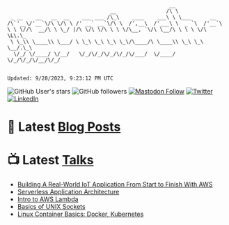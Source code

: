 ```

                                                    __
                                 __                /\ \
 _ __    __   __  __    ___ ___ /\_\    ____    ___\ \ \___      __
/\`'__\/'__`\/\ \/\ \ /' __` __`\/\ \  /',__\  /'___\ \  _ `\  /'__`\
\ \ \//\  __/\ \ \_/ |/\ \/\ \/\ \ \ \/\__, `\/\ \__/\ \ \ \ \/\ \L\.\_
 \ \_\\ \____\\ \___/ \ \_\ \_\ \_\ \_\/\____/\ \____\\ \_\ \_\ \__/.\_\
  \/_/ \/____/ \/__/   \/_/\/_/\/_/\/_/\/___/  \/____/ \/_/\/_/\/__/\/_/


Updated: 9/28/2023, 9:23:12 PM UTC
```

![GitHub User's stars](https://img.shields.io/github/stars/revmischa?style=for-the-badge&logoColor=white&color=1CA2F1&logo=github)
![GitHub followers](https://img.shields.io/github/followers/revmischa?style=for-the-badge&logo=github&logoColor=white&color=1CA2F1)
[![Mastodon Follow](https://img.shields.io/mastodon/follow/109363545522402223?domain=https%3A%2F%2Fvhspace.social&label=Mastodon&logoColor=white&logo=mastodon&color=1CA2F1&style=for-the-badge)](https://vhspace.social/@mvs)
[![Twitter](https://img.shields.io/badge/Twitter-Profile-informational?style=for-the-badge&logo=twitter&logoColor=white&color=1CA2F1)](https://twitter.com/spiegelmock)
[![LinkedIn](https://img.shields.io/badge/LinkedIn-Profile-informational?style=for-the-badge&logo=linkedin&logoColor=white&color=0D76A8)](https://www.linkedin.com/in/spiegelmock/)



# 📩 Latest [Blog Posts](https://spiegelmock.com)
<!-- BLOG-POST-LIST:START -->
<!-- BLOG-POST-LIST:END -->

# 📺 Latest [Talks](https://github.com/revmischa/talks)
- [Building A Real-World IoT Application From Start to Finish With AWS](https://www.youtube.com/watch?v=vJ4Gjn0Bmi0)
- [Serverless Application Architecture](https://www.youtube.com/watch?v=rXPwLZJ9l2M)
- [Intro to AWS Lambda](https://www.youtube.com/watch?v=bGzty_IUDP0)
- [Basics of UNIX Sockets](https://www.youtube.com/watch?v=8TGV4zcd9k4)
- [Linux Container Basics: Docker, Kubernetes](https://www.youtube.com/watch?v=3f5wWYLWOtQ)
